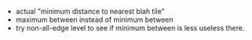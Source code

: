 * actual "minimum distance to nearest blah tile"
* maximum between instead of minimum between
* try non-all-edge level to see if minimum between is less useless there.